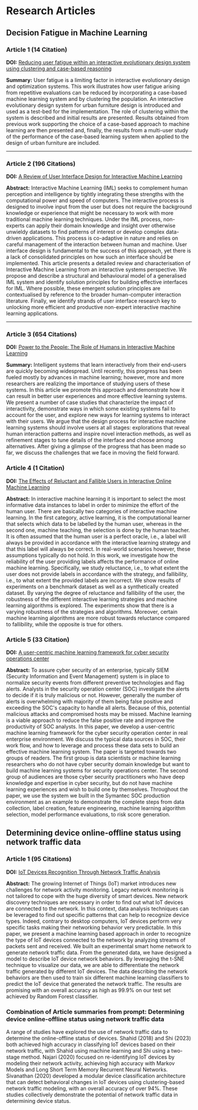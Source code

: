 # Research Articles

## Decision Fatigue in Machine Learning

### Article 1 (14 Citation)

**DOI:** [Reducing user fatigue within an interactive evolutionary design system using clustering and case-based reasoning](https://doi.org/10.1080/03052150903081556)

**Summary:** User fatigue is a limiting factor in interactive evolutionary design and optimization systems. This work illustrates how user fatigue arising from repetitive evaluations can be reduced by incorporating a case-based machine learning system and by clustering the population. An interactive evolutionary design system for urban furniture design is introduced and used as a test-bed for the implementation. The role of clustering within the system is described and initial results are presented. Results obtained from previous work supporting the choice of a case-based approach to machine learning are then presented and, finally, the results from a multi-user study of the performance of the case-based learning system when applied to the design of urban furniture are included.

---

### Article 2 (196 Citations)

**DOI:** [A Review of User Interface Design for Interactive Machine Learning](https://doi.org/10.1145/3185517)

**Abstract:** Interactive Machine Learning (IML) seeks to complement human perception and intelligence by tightly integrating these strengths with the computational power and speed of computers. The interactive process is designed to involve input from the user but does not require the background knowledge or experience that might be necessary to work with more traditional machine learning techniques. Under the IML process, non-experts can apply their domain knowledge and insight over otherwise unwieldy datasets to find patterns of interest or develop complex data-driven applications. This process is co-adaptive in nature and relies on careful management of the interaction between human and machine. User interface design is fundamental to the success of this approach, yet there is a lack of consolidated principles on how such an interface should be implemented. This article presents a detailed review and characterisation of Interactive Machine Learning from an interactive systems perspective. We propose and describe a structural and behavioural model of a generalised IML system and identify solution principles for building effective interfaces for IML. Where possible, these emergent solution principles are contextualised by reference to the broader human-computer interaction literature. Finally, we identify strands of user interface research key to unlocking more efficient and productive non-expert interactive machine learning applications.


---

### Article 3 (654 Citations)


**DOI:** [Power to the People: The Role of Humans in Interactive Machine Learning](https://doi.org/10.1609/AIMAG.V35I4.2513)

**Summary:** Intelligent systems that learn interactively from their end-users are quickly becoming widespread. Until recently, this progress has been fueled mostly by advances in machine learning; however, more and more researchers are realizing the importance of studying users of these systems. In this article we promote this approach and demonstrate how it can result in better user experiences and more effective learning systems. We present a number of case studies that characterize the impact of interactivity, demonstrate ways in which some existing systems fail to account for the user, and explore new ways for learning systems to interact with their users. We argue that the design process for interactive machine learning systems should involve users at all stages: explorations that reveal human interaction patterns and inspire novel interaction methods, as well as refinement stages to tune details of the interface and choose among alternatives. After giving a glimpse of the progress that has been made so far, we discuss the challenges that we face in moving the field forward.


### Article 4 (1 Citation)

**DOI:** [The Effects of Reluctant and Fallible Users in Interactive Online Machine Learning](https://ceur-ws.org/Vol-2660/ialatecml_paper4.pdf)

**Abstract:** In interactive machine learning it is important to select the
most informative data instances to label in order to minimize the effort of the human user. There are basically two categories of interactive
machine learning. In the first category, active learning, it is the computational learner that selects which data to be labelled by the human user,
whereas in the second one, machine teaching, the selection is done by
the human teacher. It is often assumed that the human user is a perfect
oracle, i.e., a label will always be provided in accordance with the interactive learning strategy and that this label will always be correct. In
real-world scenarios however, these assumptions typically do not hold.
In this work, we investigate how the reliability of the user providing
labels affects the performance of online machine learning. Specifically,
we study reluctance, i.e., to what extent the user does not provide labels in accordance with the strategy, and fallibility, i.e., to what extent
the provided labels are incorrect. We show results of experiments on a
benchmark dataset as well as a synthetically created dataset. By varying
the degree of reluctance and fallibility of the user, the robustness of the
different interactive learning strategies and machine learning algorithms
is explored. The experiments show that there is a varying robustness of
the strategies and algorithms. Moreover, certain machine learning algorithms are more robust towards reluctance compared to fallibility, while
the opposite is true for others.


### Article 5 (33 Citation)

**DOI:** [A user-centric machine learning framework for cyber security operations center](https://doi.org/10.1109/ISI.2017.8004902)

**Abstract:** To assure cyber security of an enterprise, typically SIEM (Security Information and Event Management) system is in place to normalize security events from different preventive technologies and flag alerts. Analysts in the security operation center (SOC) investigate the alerts to decide if it is truly malicious or not. However, generally the number of alerts is overwhelming with majority of them being false positive and exceeding the SOC's capacity to handle all alerts. Because of this, potential malicious attacks and compromised hosts may be missed. Machine learning is a viable approach to reduce the false positive rate and improve the productivity of SOC analysts. In this paper, we develop a user-centric machine learning framework for the cyber security operation center in real enterprise environment. We discuss the typical data sources in SOC, their work flow, and how to leverage and process these data sets to build an effective machine learning system. The paper is targeted towards two groups of readers. The first group is data scientists or machine learning researchers who do not have cyber security domain knowledge but want to build machine learning systems for security operations center. The second group of audiences are those cyber security practitioners who have deep knowledge and expertise in cyber security, but do not have machine learning experiences and wish to build one by themselves. Throughout the paper, we use the system we built in the Symantec SOC production environment as an example to demonstrate the complete steps from data collection, label creation, feature engineering, machine learning algorithm selection, model performance evaluations, to risk score generation.


## Determining device online-offline status using network traffic data 

### Article 1 (95 Citations)


**DOI:** [IoT Devices Recognition Through Network Traffic Analysis](https://doi.org/10.1109/BigData.2018.8622243)

**Abstract:** The growing Internet of Things (IoT) market introduces new challenges for network activity monitoring. Legacy network monitoring is not tailored to cope with the huge diversity of smart devices. New network discovery techniques are necessary in order to find out what IoT devices are connected to the network. In this context, data analysis techniques can be leveraged to find out specific patterns that can help to recognize device types. Indeed, contrary to desktop computers, IoT devices perform very specific tasks making their networking behavior very predictable. In this paper, we present a machine learning based approach in order to recognize the type of IoT devices connected to the network by analyzing streams of packets sent and received. We built an experimental smart home network to generate network traffic data. From the generated data, we have designed a model to describe IoT device network behaviors. By leveraging the t-SNE technique to visualize our data, we are able to differentiate the network traffic generated by different IoT devices. The data describing the network behaviors are then used to train six different machine learning classifiers to predict the IoT device that generated the network traffic. The results are promising with an overall accuracy as high as 99.9% on our test set achieved by Random Forest classifier.
 

### Combination of Article summaries from prompt: Determining device online-offline status using network traffic data
A range of studies have explored the use of network traffic data to determine the online-offline status of devices. Shahid (2018) and Shi (2023) both achieved high accuracy in classifying IoT devices based on their network traffic, with Shahid using machine learning and Shi using a two-stage method. Najari (2020) focused on re-identifying IoT devices by modeling their network activity, achieving high accuracy with Markov Models and Long Short Term Memory Recurrent Neural Networks. Sivanathan (2020) developed a modular device classification architecture that can detect behavioral changes in IoT devices using clustering-based network traffic modeling, with an overall accuracy of over 94%. These studies collectively demonstrate the potential of network traffic data in determining device status.

<!-- Add more articles in the same format -->
